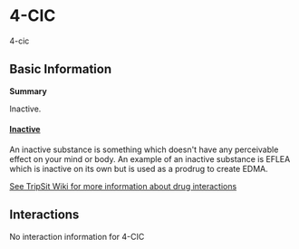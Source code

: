 # 4-CIC

4-cic

## Basic Information

**Summary**

Inactive.

#### [Inactive](/category/inactive)

An inactive substance is something which doesn't have any perceivable effect on your mind or body. An example of an inactive substance is EFLEA which is inactive on its own but is used as a prodrug to create EDMA.

[See TripSit Wiki for more information about drug interactions](http://combo.tripsit.me/)

## Interactions

No interaction information for 4-CIC